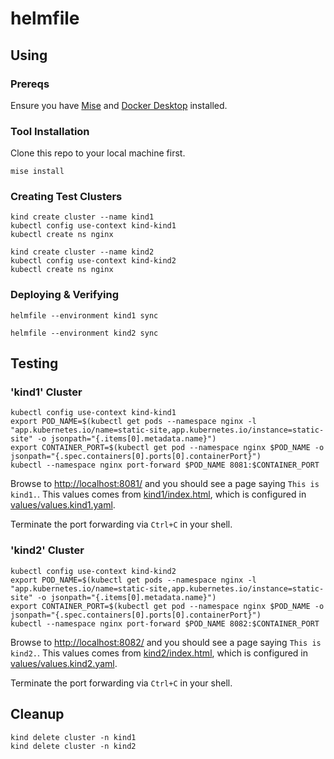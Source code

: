 # helmfile

## Using

### Prereqs

Ensure you have [Mise](https://mise.jdx.dev) and [Docker Desktop](https://www.docker.com/products/docker-desktop/) installed.

### Tool Installation

Clone this repo to your local machine first.

```shell
mise install
```

### Creating Test Clusters

```shell
kind create cluster --name kind1
kubectl config use-context kind-kind1
kubectl create ns nginx

kind create cluster --name kind2
kubectl config use-context kind-kind2
kubectl create ns nginx
```

### Deploying & Verifying

```shell
helmfile --environment kind1 sync
```

```shell
helmfile --environment kind2 sync
```

## Testing

### 'kind1' Cluster

```shell
kubectl config use-context kind-kind1
export POD_NAME=$(kubectl get pods --namespace nginx -l "app.kubernetes.io/name=static-site,app.kubernetes.io/instance=static-site" -o jsonpath="{.items[0].metadata.name}")
export CONTAINER_PORT=$(kubectl get pod --namespace nginx $POD_NAME -o jsonpath="{.spec.containers[0].ports[0].containerPort}")
kubectl --namespace nginx port-forward $POD_NAME 8081:$CONTAINER_PORT
```

Browse to [http://localhost:8081/](http://localhost:8081/) and you should see a page saying `This is kind1.`. This values comes from [kind1/index.html](kind1/index.html), which is configured in [values/values.kind1.yaml](values/values.kind1.yaml).

Terminate the port forwarding via `Ctrl+C` in your shell.

### 'kind2' Cluster

```shell
kubectl config use-context kind-kind2
export POD_NAME=$(kubectl get pods --namespace nginx -l "app.kubernetes.io/name=static-site,app.kubernetes.io/instance=static-site" -o jsonpath="{.items[0].metadata.name}")
export CONTAINER_PORT=$(kubectl get pod --namespace nginx $POD_NAME -o jsonpath="{.spec.containers[0].ports[0].containerPort}")
kubectl --namespace nginx port-forward $POD_NAME 8082:$CONTAINER_PORT
```

Browse to [http://localhost:8082/](http://localhost:8082/) and you should see a page saying `This is kind2.`. This values comes from [kind2/index.html](kind1/index.html), which is configured in [values/values.kind2.yaml](values/values.kind2.yaml).

Terminate the port forwarding via `Ctrl+C` in your shell.

## Cleanup

```shell
kind delete cluster -n kind1
kind delete cluster -n kind2
```

